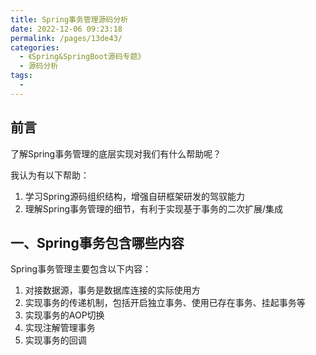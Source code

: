 ```yaml
---
title: Spring事务管理源码分析
date: 2022-12-06 09:23:18
permalink: /pages/13de43/
categories:
  - 《Spring&SpringBoot源码专题》
  - 源码分析
tags:
  - 
---
```



## 前言

了解Spring事务管理的底层实现对我们有什么帮助呢？

我认为有以下帮助：

1. 学习Spring源码组织结构，增强自研框架研发的驾驭能力
2. 理解Spring事务管理的细节，有利于实现基于事务的二次扩展/集成


<!-- more -->

## 一、Spring事务包含哪些内容

Spring事务管理主要包含以下内容：

1. 对接数据源，事务是数据库连接的实际使用方
2. 实现事务的传递机制，包括开启独立事务、使用已存在事务、挂起事务等
3. 实现事务的AOP切换
4. 实现注解管理事务
5. 实现事务的回调

